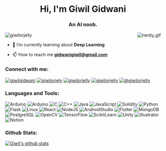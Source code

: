 <h1 align="center">Hi, I'm Giwil Gidwani</h1>
<h3 align="center">An AI noob.</h3>
<p><img align="right" style="white-space:nowrap;"src="https://media.giphy.com/media/g79am6uuZJKSc/giphy.gif" alt="nerdy_gif" /></p>

<p align="left"> <img src="https://komarev.com/ghpvc/?username=giwilorjelly&label=Profile%20views&color=0e75b6&style=flat" alt="giwilorjelly" /> </p>

- 🌱 I’m currently learning about **Deep Learning**

- 📫 How to reach me **gidwanigiwil@gmail.com**

<h3 align="left">Connect with me:</h3>
<p align="left">
<a href="https://linkedin.com/in/giwilgidwani" target="blank"><img align="center" src="https://img.shields.io/badge/LinkedIn-0A66C2.svg?style=for-the-badge&logo=LinkedIn&logoColor=white" alt="giwilgidwani"/></a>
<a href="https://kaggle.com/giwilorjely" target="blank"><img align="center" src="https://img.shields.io/badge/Kaggle-20BEFF.svg?style=for-the-badge&logo=Kaggle&logoColor=white" alt="giwilorjely"/></a>
<a href="https://www.hackerrank.com/giwilorjelly" target="blank"><img align="center" src="https://img.shields.io/badge/HackerRank-2EC866.svg?style=for-the-badge&logo=HackerRank&logoColor=white" alt="giwilorjelly"/></a>
<a href="https://leetcode.com/giwilorjelly/" target="blank"><img align="center" src="https://img.shields.io/badge/LeetCode-FFA116.svg?style=for-the-badge&logo=LeetCode&logoColor=white" alt="giwilorjelly"/></a>
<a href="https://www.hackerearth.com/@giwilorjelly" target="blank"><img align="center" src="https://img.shields.io/badge/HackerEarth-2C3454.svg?style=for-the-badge&logo=HackerEarth&logoColor=white" alt="@giwilorjelly"/></a>
</p>

<h3 align="left">Languages and Tools:</h3>

![Arduino](https://img.shields.io/badge/Arduino-00979D.svg?style=for-the-badge&logo=Arduino&logoColor=white)
![Arduino](https://img.shields.io/badge/Arduino-00979D.svg?style=for-the-badge&logo=Arduino&logoColor=white)
![C](https://img.shields.io/badge/C-A8B9CC.svg?style=for-the-badge&logo=C&logoColor=black)
![C++](https://img.shields.io/badge/C++-00599C.svg?style=for-the-badge&logo=C++&logoColor=white)
![Java](https://img.shields.io/badge/Java-007396.svg?style=for-the-badge&logo=Java&logoColor=white)
![JavaScript](https://img.shields.io/badge/JavaScript-F7DF1E.svg?style=for-the-badge&logo=JavaScript&logoColor=black)
![Solidity](https://img.shields.io/badge/Solidity-363636.svg?style=for-the-badge&logo=Solidity&logoColor=white)
![Python](https://img.shields.io/badge/Python-3776AB.svg?style=for-the-badge&logo=Python&logoColor=white)
![Flask](https://img.shields.io/badge/Flask-000000.svg?style=for-the-badge&logo=Flask&logoColor=white)
![Linux](https://img.shields.io/badge/Linux-FCC624.svg?style=for-the-badge&logo=Linux&logoColor=black)
![React](https://img.shields.io/badge/React-61DAFB.svg?style=for-the-badge&logo=React&logoColor=black)
![NodeJS](https://img.shields.io/badge/Node.js-339933.svg?style=for-the-badge&logo=node-dot-js&logoColor=white)
![AndroidStudio](https://img.shields.io/badge/Android_Studio-3DDC84.svg?style=for-the-badge&logo=Android-Studio&logoColor=white)
![Flutter](https://img.shields.io/badge/Flutter-02569B.svg?style=for-the-badge&logo=Flutter&logoColor=white)
![MongoDB](https://img.shields.io/badge/MongoDB-47A248.svg?style=for-the-badge&logo=MongoDB&logoColor=white)
![PostgreSQL](https://img.shields.io/badge/PostgreSQL-336791.svg?style=for-the-badge&logo=PostgreSQL&logoColor=white)
![OpenCV](https://img.shields.io/badge/OpenCV-5C3EE8.svg?style=for-the-badge&logo=OpenCV&logoColor=white)
![TensorFlow](https://img.shields.io/badge/TensorFlow-FF6F00.svg?style=for-the-badge&logo=TensorFlow&logoColor=white)
![ScikitLearn](https://img.shields.io/badge/scikitlearn-F7931E.svg?style=for-the-badge&logo=scikit-learn&logoColor=white)
![Unity](https://img.shields.io/badge/Unity-000000.svg?style=for-the-badge&logo=Unity&logoColor=white)
![Illustrator](https://img.shields.io/badge/Adobe_Illustrator-FF9A00.svg?style=for-the-badge&logo=Adobe-Illustrator&logoColor=white)
![Notion](https://img.shields.io/badge/Notion-000000.svg?style=for-the-badge&logo=Notion&logoColor=white)

<h3 align="left">Github Stats:</h3>

[![Giwil's github stats](https://github-readme-stats-theta-navy.vercel.app/api?username=giwilorjelly&count_private=true&include_all_commits=true)](https://github.com/giwilorjelly/github-readme-stats)



